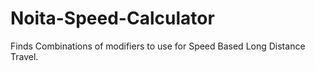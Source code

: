 # Noita-Speed-Calculator
Finds Combinations of modifiers to use for Speed Based Long Distance Travel.
